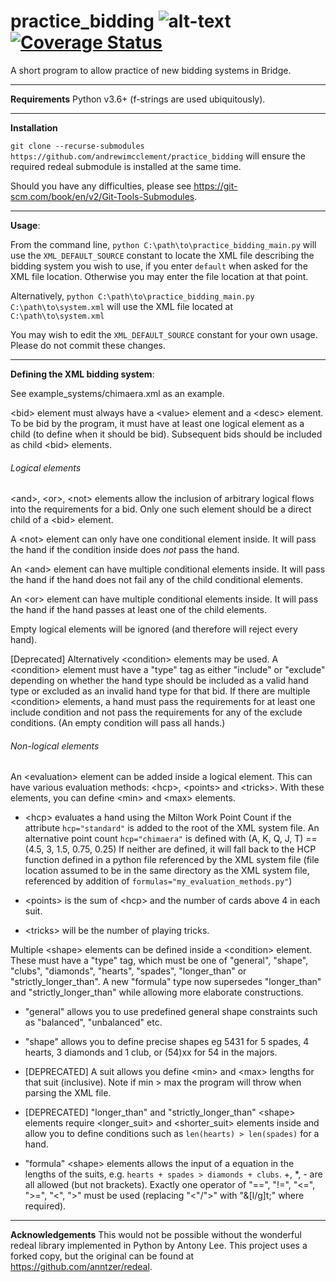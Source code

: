 # practice_bidding ![alt-text](https://travis-ci.org/andrewimcclement/practice_bidding.svg?branch=master) [![Coverage Status](https://coveralls.io/repos/github/andrewimcclement/practice_bidding/badge.svg?branch=master)](https://coveralls.io/github/andrewimcclement/practice_bidding?branch=master)
A short program to allow practice of new bidding systems in Bridge.

-------------------------------------------------------------------------------
__Requirements__
Python v3.6+ (f-strings are used ubiquitously).

-------------------------------------------------------------------------------
__Installation__

`git clone --recurse-submodules https://github.com/andrewimcclement/practice_bidding`
will ensure the required redeal submodule is installed at the same time.

Should you have any difficulties, please see
https://git-scm.com/book/en/v2/Git-Tools-Submodules.

-------------------------------------------------------------------------------
__Usage__:

From the command line, `python C:\path\to\practice_bidding_main.py` will use
the `XML_DEFAULT_SOURCE` constant to locate the XML file describing the bidding
system you wish to use, if you enter `default` when asked for the XML file
location. Otherwise you may enter the file location at that point.

Alternatively,
    `python C:\path\to\practice_bidding_main.py C:\path\to\system.xml`
will use the XML file located at `C:\path\to\system.xml`

You may wish to edit the `XML_DEFAULT_SOURCE` constant for your own usage.
Please do not commit these changes.

-------------------------------------------------------------------------------
__Defining the XML bidding system__:

See example_systems/chimaera.xml as an example.

&lt;bid&gt; element must always have a &lt;value&gt; element and a &lt;desc&gt;
element. To be bid by the program, it must have at least one logical element
as a child (to define when it should be bid). Subsequent bids should be
included as child &lt;bid&gt; elements.

###### Logical elements
&lt;and&gt;, &lt;or&gt;, &lt;not&gt; elements allow the inclusion of arbitrary
logical flows into the requirements for a bid. Only one such element should be
a direct child of a &lt;bid&gt; element.

A &lt;not&gt; element can only have one conditional element inside. It will
pass the hand if the condition inside does _not_ pass the hand.

An &lt;and&gt; element can have multiple conditional elements inside. It will
pass the hand if the hand does not fail any of the child conditional elements.

An &lt;or&gt; element can have multiple conditional elements inside. It will
pass the hand if the hand passes at least one of the child elements.

Empty logical elements will be ignored (and therefore will reject every hand).

[Deprecated]
Alternatively &lt;condition&gt; elements may be used.
A &lt;condition&gt; element must have a "type" tag as either "include" or
"exclude" depending on whether the hand type should be
included as a valid hand type or excluded as an invalid hand type for that bid.
If there are multiple &lt;condition&gt; elements, a hand must pass the
requirements for at least one include condition and not pass the requirements
for any of the exclude conditions. (An empty condition will pass all hands.)

###### Non-logical elements
An &lt;evaluation&gt; element can be added inside a logical element.
This can have various evaluation methods: &lt;hcp&gt;, &lt;points&gt; and
&lt;tricks&gt;. With these elements, you can define &lt;min&gt; and &lt;max&gt; elements.

  - &lt;hcp&gt; evaluates a hand using the Milton Work Point Count if the
    attribute `hcp="standard"` is added to the root of the XML system file.
    An alternative point count `hcp="chimaera"` is defined with
    (A, K, Q, J, T) == (4.5, 3, 1.5, 0.75, 0.25)
    If neither are defined, it will fall back to the HCP function defined
    in a python file referenced by the XML system file (file location assumed
    to be in the same directory as the XML system file, referenced by addition
    of `formulas="my_evaluation_methods.py"`)

  - &lt;points&gt; is the sum of &lt;hcp&gt; and the number of cards above 4 in
    each suit.

  - &lt;tricks&gt; will be the number of playing tricks.

Multiple &lt;shape&gt; elements can be defined inside a &lt;condition&gt;
element. These must have a "type" tag, which must be one of "general", "shape",
"clubs", "diamonds", "hearts", "spades", "longer_than" or
"strictly_longer_than". A new "formula" type now supersedes "longer_than" and
"strictly_longer_than" while allowing more elaborate constructions.

  - "general" allows you to use predefined general shape constraints such as
    "balanced", "unbalanced" etc.

  - "shape" allows you to define precise shapes eg 5431 for 5 spades, 4 hearts,
    3 diamonds and 1 club, or (54)xx for 54 in the majors.

  - [DEPRECATED] A suit allows you define &lt;min&gt; and &lt;max&gt; lengths
    for that suit (inclusive). Note if min > max the program will throw when
    parsing the XML file.

  - [DEPRECATED] "longer_than" and "strictly_longer_than" &lt;shape&gt;
    elements require &lt;longer_suit&gt; and &lt;shorter_suit&gt; elements
    inside and allow you to define conditions such as
    `len(hearts) > len(spades)` for a hand.

  - "formula" &lt;shape&gt; elements allows the input of a equation in the
    lengths of the suits, e.g. `hearts + spades > diamonds + clubs`.
    +, *, - are all allowed (but not brackets). Exactly one operator of "==",
    "!=", "<=", ">=", "<", ">" must be used (replacing "<"/">" with "&[l/g]t;"
    where required).

-------------------------------------------------------------------------------
__Acknowledgements__
This would not be possible without the wonderful redeal library implemented
in Python by Antony Lee. This project uses a forked copy, but the original
can be found at https://github.com/anntzer/redeal.